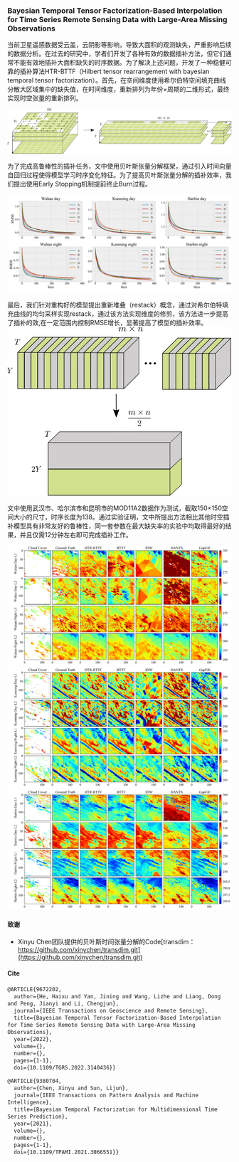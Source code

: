 ### Bayesian Temporal Tensor Factorization-Based Interpolation for Time Series Remote Sensing Data with Large-Area Missing Observations 

当前卫星遥感数据受云盖，云阴影等影响，导致大面积的观测缺失，严重影响后续的数据分析。在过去的研究中，学者们开发了各种有效的数据插补方法，但它们通常不能有效地插补大面积缺失的时序数据。为了解决上述问题，开发了一种稳健可靠的插补算法HTR-BTTF（Hilbert tensor rearrangement with bayesian temporal tensor factorization）。首先，在空间维度使用希尔伯特空间填充曲线分散大区域集中的缺失值，在时间维度，重新排列为年份×周期的二维形式，最终实现时空张量的重新排列。

![输入图片说明](img/rearrangement-eps-converted-to_page-0001.jpg)

为了完成高鲁棒性的插补任务，文中使用贝叶斯张量分解框架，通过引入时间向量自回归过程使得模型学习时序变化特征。为了提高贝叶斯张量分解的插补效率，我们提出使用Early Stopping机制提前终止Burn过程。

![输入图片说明](img/early_stopping.png)

最后，我们针对重构好的模型提出重新堆叠（restack）概念，通过对希尔伯特填充曲线的均匀采样实现restack，通过该方法实现维度的修剪，该方法进一步提高了插补的效,在一定范围内控制RMSE增长，显著提高了模型的插补效率。
![输入图片说明](img/restack-eps-converted-to_page-0001%20(1).jpg)

文中使用武汉市、哈尔滨市和昆明市的MOD11A2数据作为测试，截取150×150空间大小的尺寸，时序长度为138。通过实验证明，文中所提出方法相比其他时空插补模型具有非常友好的鲁棒性，同一套参数在最大缺失率的实验中均取得最好的结果，并且仅需12分钟左右即可完成插补工作。

![输入图片说明](img/Wuhan_result.png)
![输入图片说明](img/Kunming_result.png)
![输入图片说明](img/Harbin_result.png)

#### 致谢

- Xinyu Chen团队提供的贝叶斯时间张量分解的Code[transdim：https://github.com/xinychen/transdim.git](https://github.com/xinychen/transdim.git)

#### Cite


```
@ARTICLE{9672202,
  author={He, Haixu and Yan, Jining and Wang, Lizhe and Liang, Dong and Peng, Jianyi and Li, Chengjun},
  journal={IEEE Transactions on Geoscience and Remote Sensing}, 
  title={Bayesian Temporal Tensor Factorization-Based Interpolation for Time Series Remote Sensing Data with Large-Area Missing Observations}, 
  year={2022},
  volume={},
  number={},
  pages={1-1},
  doi={10.1109/TGRS.2022.3140436}}
```



```
@ARTICLE{9380704,
  author={Chen, Xinyu and Sun, Lijun},
  journal={IEEE Transactions on Pattern Analysis and Machine Intelligence}, 
  title={Bayesian Temporal Factorization for Multidimensional Time Series Prediction}, 
  year={2021},
  volume={},
  number={},
  pages={1-1},
  doi={10.1109/TPAMI.2021.3066551}}
```

